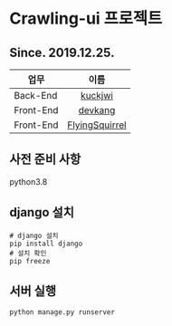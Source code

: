 # Crawling-ui 프로젝트

## Since. 2019.12.25. 
| 업무 | 이름 |
| --- | :---: |
| Back-End | [kuckjwi](https://github.com/kuckjwi0928) |
| Front-End | [devkang](https://github.com/LeeKangHyun) |
| Front-End | [FlyingSquirrel](https://github.com/flyingSquirrel-dev) |

## 사전 준비 사항
python3.8

## django 설치
~~~ shell script
# django 설치
pip install django
# 설치 확인
pip freeze
~~~

## 서버 실행
~~~ shell script
python manage.py runserver
~~~
